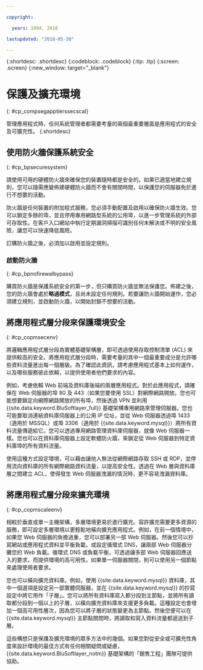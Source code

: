 ```yaml
---

copyright:

  years: 1994, 2018

lastupdated: "2018-05-30"

---
```


{:shortdesc: .shortdesc}
{:codeblock: .codeblock}
{:tip: .tip}
{:screen: .screen}
{:new_window: target="_blank"}

# 保護及擴充環境
{: #cp_compsegapptierssecscal}

管理應用程式時，任何系統管理者都需要考量的兩個最重要層面是應用程式的安全及可擴充性。
{:shortdesc}

## 使用防火牆保護系統安全
{: #cp_bpsecuresystem}

請使用可用的硬體防火牆來確保您的裝置隨時都是安全的。如果已適當地建立規則，您可以隨需應變佈建硬體防火牆而不會有關閉時間，以保護您的伺服器免於進行不想要的活動。

防火牆是任何裝置的附加程式服務，您必須手動配置及啟用以確保防火牆生效。您可以鎖定多餘的埠，並且停用專用網路型系統的公用埠，以進一步管理系統的外部可存取性。在客戶入口網站中執行定期漏洞掃描可識別任何未解決或不明的安全風險，讓您可以快速降低風險。

訂購防火牆之後，必須加以啟用並設定規則。

### 啟動防火牆
{: #cp_bpnofirewalbypass}

購買防火牆是保護系統安全的第一步，但只購買防火牆並無法保護您。佈建之後，您的防火牆會處於**略過模式**，且尚未設定任何規則。若要讓防火牆開始運作，您必須建立規則，並啟動防火牆，以開始封鎖不想要的活動。


## 將應用程式層分段來保護環境安全
{: #cp_copmsecenv}

將邏輯應用程式層分段為實體基礎架構層，即可透過使用存取控制清單 (ACL) 來提供較高的安全。將應用程式層分段時，需要考量的其中一個最重要成分是允許哪些資料流量進出每一個層級。為了確認此資訊，請考慮應用程式基本上如何運作，以及哪些服務彼此依賴，以提供使用者他們要求的內容。

例如，考慮依賴 Web 前端及資料庫後端的兩層應用程式。對於此應用程式，請確保在 Web 伺服器的埠 80 及 443（如果您要使用 SSL）對網際網路開放。您也可能想要鎖定向網際網路開放的所有埠，然後透過 VPN 並利用 {{site.data.keyword.BluSoftlayer_full}} 基礎架構專用網路來管理伺服器。您也可能要取消連結資料庫伺服器上的公用 IP 位址，並從 Web 伺服器透過埠 1433（適用於 MSSQL）或埠 3306（適用於 {{site.data.keyword.mysql}}）將所有資料流量傳遞給它。您可以透過專用網路管理資料庫伺服器，就像 Web 伺服器一樣。您也可以在資料庫伺服器上設定軟體防火牆，來鎖定從 Web 伺服器到特定資料庫埠的所有資料流量。

使用這種方式設定環境，可以藉由讓他人無法從網際網路存取 SSH 或 RDP，並停用流向資料庫的所有網際網路資料流量，以提高安全性。透過在 Web 層與資料庫層之間建立 ACL，使得發生 Web 伺服器洩漏的情況時，更不容易洩漏資料庫。

## 將應用程式層分段來擴充環境
{: #cp_copmscaleenv}

相較於垂直或單一主機架構，多層環境更易於進行擴充。容許擴充需要更多資源的服務，即可設定多層環境以更輕鬆地橫向擴充應用程式。例如，在前一個情境中，如果您 Web 伺服器的負擔過重，您可以部署另一部 Web 伺服器。然後您可以抄寫網站或應用程式資料並平衡負載，或設定循環式 DNS，讓兩部 Web 伺服器分攤您的 Web 負載。循環式 DNS 或負載平衡，可透過讓多部 Web 伺服器回應送入的要求，而提供環境的高可用性。如果單一伺服器關閉，則可以使用另一個節點來處理使用者要求。

您也可以橫向擴充資料庫。例如，使用 {{site.data.keyword.mysql}} 資料庫，其中一個選項是設定另一部實體伺服器，並在 {{site.data.keyword.mysql}} 的抄寫設定中將它用作「子層」。您可以將所有資料庫寫入都分段到主節點，並將所有讀取都分段到一個以上的子層，以橫向擴充資料庫來支援更多負載。這種設定也會增加一個高可用性層次，因為您可以將子層的狀態變更為主節點。然後您便可以在 {{site.data.keyword.mysql}} 主節點關閉時，將讀取和寫入資料流量都遞送到子層。

這些構想只是保護及擴充環境的眾多方法中的幾個。如果您對從安全或可擴充性角度來設計環境的最佳方式有任何相關疑問或疑慮，{{site.data.keyword.BluSoftlayer_notm}} 基礎架構的「銷售工程」團隊可提供協助。
